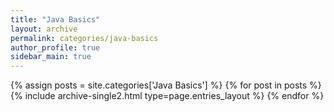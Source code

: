 ```yaml
---
title: "Java Basics"
layout: archive
permalink: categories/java-basics
author_profile: true
sidebar_main: true
---
```


{% assign posts = site.categories['Java Basics'] %}
{% for post in posts %} {% include archive-single2.html type=page.entries_layout %} {% endfor %}